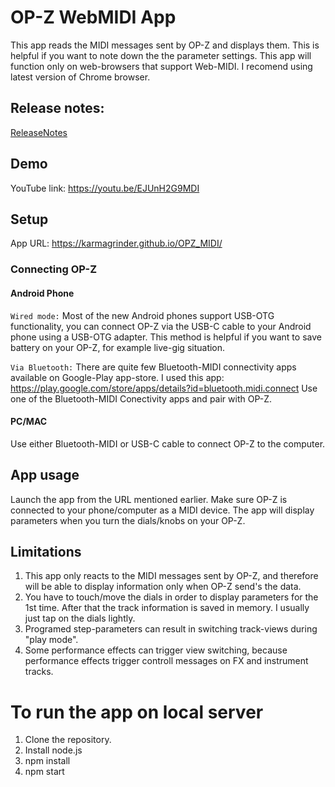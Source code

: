 # OP-Z WebMIDI App
This app reads the MIDI messages sent by OP-Z and displays them. This is helpful if you want to note down the the parameter settings. 
This app will function only on web-browsers that support Web-MIDI. I recomend using latest version of Chrome browser.

## Release notes:
[ReleaseNotes](ReleaseNotes.md)

## Demo
YouTube link: https://youtu.be/EJUnH2G9MDI

## Setup
App URL:  https://karmagrinder.github.io/OPZ_MIDI/

### Connecting OP-Z
#### Android Phone
`Wired mode:`  Most of the new Android phones support USB-OTG functionality, you can connect OP-Z via the USB-C cable to your Android phone using a USB-OTG adapter. This method is helpful if you want to save battery on your OP-Z, for example live-gig situation. 

`Via Bluetooth:` There are quite few Bluetooth-MIDI connectivity apps available on Google-Play app-store. I used this app: https://play.google.com/store/apps/details?id=bluetooth.midi.connect 
Use one of the Bluetooth-MIDI Conectivity apps and pair with OP-Z. 

#### PC/MAC
Use either Bluetooth-MIDI or USB-C cable to connect OP-Z to the computer. 

## App usage
Launch the app from the URL mentioned earlier. Make sure OP-Z is connected to your phone/computer as a MIDI device.
The app will display parameters when you turn the dials/knobs on your OP-Z. 

## Limitations
1) This app only reacts to the MIDI messages sent by OP-Z, and therefore will be able to display information only when OP-Z send's the data. 
2) You have to touch/move the dials in order to display parameters for the 1st time. After that the track information is saved in memory. I usually just tap on the dials lightly.
3) Programed step-parameters can result in switching track-views during "play mode".
4) Some performance effects can trigger view switching, because performance effects trigger controll messages on FX and instrument tracks. 


# To run the app on local server
1) Clone the repository.
2) Install node.js
3) npm install
4) npm start

